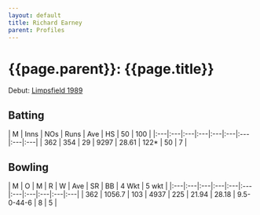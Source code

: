 ```yaml
---
layout: default
title: Richard Earney
parent: Profiles
---
```


# **{{page.parent}}:** {{page.title}}

Debut: [Limpsfield 1989](1989/limpsfield)

## Batting

| M | Inns | NOs | Runs | Ave | HS | 50 | 100 |
|:---|:---|:---|:---|:---|:---|:---|:---|:---|
| 362 | 354 | 29 | 9297 | 28.61 | 122&#42; | 50 | 7 |

## Bowling

| M | O | M | R | W | Ave | SR | BB | 4 Wkt | 5 wkt |
|:---|:---|:---|:---|:---|:---|:---|:---|:---|:---|:---|
| 362 | 1056.7 | 103 | 4937 | 225 | 21.94 | 28.18 | 9.5-0-44-6 | 8 | 5 |